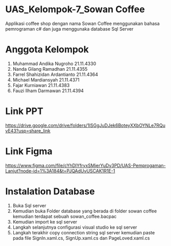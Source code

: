 # UAS_Kelompok-7_Sowan Coffee
Applikasi coffee shop dengan nama Sowan Coffee menggunakan bahasa pemrograman c# dan juga menggunaka database Sql Server

# Anggota Kelompok
1. Muhammad Andika Nugroho 21.11.4330
2. Nanda Gilang Ramadhan 21.11.4355
3. Farrel Shahizidan Ardantianto 21.11.4364
4. Michael Mardiansyah 21.11.4371
5. Fajar Kurniawan 21.11.4383
6. Fauzi Ilham Darmawan 21.11.4394

# Link PPT
https://drive.google.com/drive/folders/1ISGgJuDJek6BoteyXXbOYNLe7RQuvE43?usp=share_link

# Link Figma
https://www.figma.com/file/cYhDlYfryxSMjerYuDv3PD/UAS-Pemprogaman-Lanjut?node-id=1%3A184&t=PJQAdUvUSCAK1R1E-1

# Instalation Database
1. Buka Sql server
2. Kemudian buka Folder database yang berada di folder sowan coffee kemudian terdapat sebuah sowan_coffee.bacpac
3. Kemudian import ke sql server
4. Langkah selanjutnya configurasi visual studio ke sql server
4. Langkah terakhir copy connection string sql server kemudian paste pada file SignIn.xaml.cs, SignUp.xaml.cs dan PageLoved.xaml.cs
